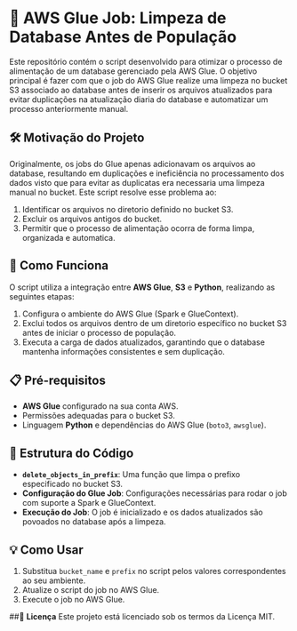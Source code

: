 # 🧹 AWS Glue Job: Limpeza de Database Antes de População

Este repositório contém o script desenvolvido para otimizar o processo de alimentação de um database gerenciado pela AWS Glue. O objetivo principal é fazer com que o job do AWS Glue realize uma limpeza no bucket S3 associado ao database antes de inserir os arquivos atualizados para evitar duplicações na atualização diaria do database e automatizar um processo anteriormente manual.

## 🛠️ **Motivação do Projeto**
Originalmente, os jobs do Glue apenas adicionavam os arquivos ao database, resultando em duplicações e ineficiência no processamento dos dados visto que para evitar as duplicatas era necessaria uma limpeza manual no bucket. Este script resolve esse problema ao:
1. Identificar os arquivos no diretorio definido no bucket S3.
2. Excluir os arquivos antigos do bucket.
3. Permitir que o processo de alimentação ocorra de forma limpa, organizada e automatica.

## 🚀 **Como Funciona**
O script utiliza a integração entre **AWS Glue**, **S3** e **Python**, realizando as seguintes etapas:
1. Configura o ambiente do AWS Glue (Spark e GlueContext).
2. Exclui todos os arquivos dentro de um diretorio específico no bucket S3 antes de iniciar o processo de população.
3. Executa a carga de dados atualizados, garantindo que o database mantenha informações consistentes e sem duplicação.

## 📋 **Pré-requisitos**
- **AWS Glue** configurado na sua conta AWS.
- Permissões adequadas para o bucket S3.
- Linguagem **Python** e dependências do AWS Glue (`boto3`, `awsglue`).

## 🔧 **Estrutura do Código**
- **`delete_objects_in_prefix`**:
  Uma função que limpa o prefixo especificado no bucket S3.
- **Configuração do Glue Job**:
  Configurações necessárias para rodar o job com suporte a Spark e GlueContext.
- **Execução do Job**:
  O job é inicializado e os dados atualizados são povoados no database após a limpeza.

## 💡 **Como Usar**
1. Substitua `bucket_name` e `prefix` no script pelos valores correspondentes ao seu ambiente.
2. Atualize o script do job no AWS Glue.
3. Execute o job no AWS Glue.

##📜 **Licença**
Este projeto está licenciado sob os termos da Licença MIT.
